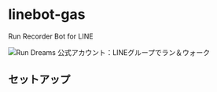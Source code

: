 # linebot-gas
Run Recorder Bot for LINE

![Run Dreams 公式アカウント：LINEグループでラン＆ウォーク](https://user-images.githubusercontent.com/16116126/203074517-ca6aa100-d7d1-427c-a695-ea272f55f16a.png)

## セットアップ
